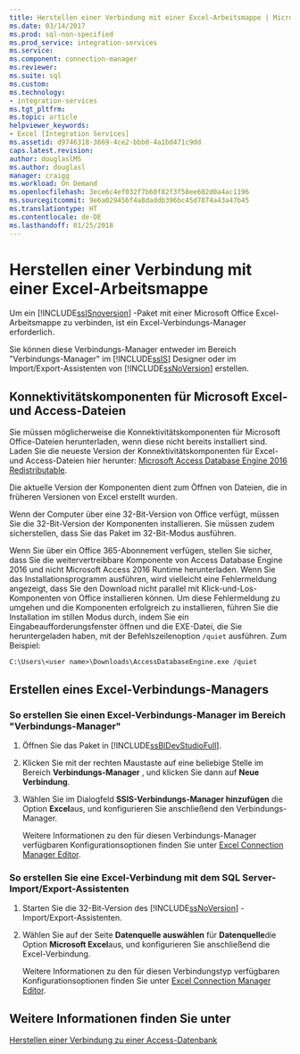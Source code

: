 ```yaml
---
title: Herstellen einer Verbindung mit einer Excel-Arbeitsmappe | Microsoft-Dokumentation
ms.date: 03/14/2017
ms.prod: sql-non-specified
ms.prod_service: integration-services
ms.service: 
ms.component: connection-manager
ms.reviewer: 
ms.suite: sql
ms.custom: 
ms.technology:
- integration-services
ms.tgt_pltfrm: 
ms.topic: article
helpviewer_keywords:
- Excel [Integration Services]
ms.assetid: d9746318-3669-4ce2-bbb0-4a1bd471c9dd
caps.latest.revision: 
author: douglaslMS
ms.author: douglasl
manager: craigg
ms.workload: On Demand
ms.openlocfilehash: 3ece6c4ef032f7b60f82f3f58ee602d0a4ac1196
ms.sourcegitcommit: 9e6a029456f4a8daddb396bc45d7874a43a47b45
ms.translationtype: HT
ms.contentlocale: de-DE
ms.lasthandoff: 01/25/2018
---
```

# <a name="connect-to-an-excel-workbook"></a>Herstellen einer Verbindung mit einer Excel-Arbeitsmappe
  Um ein [!INCLUDE[ssISnoversion](../../includes/ssisnoversion-md.md)] -Paket mit einer Microsoft Office Excel-Arbeitsmappe zu verbinden, ist ein Excel-Verbindungs-Manager erforderlich.  
  
 Sie können diese Verbindungs-Manager entweder im Bereich "Verbindungs-Manager" im [!INCLUDE[ssIS](../../includes/ssis-md.md)] Designer oder im Import/Export-Assistenten von [!INCLUDE[ssNoVersion](../../includes/ssnoversion-md.md)] erstellen.  
 
## <a name="connectivity-components-for-microsoft-excel-and-access-files"></a>Konnektivitätskomponenten für Microsoft Excel- und Access-Dateien
  
Sie müssen möglicherweise die Konnektivitätskomponenten für Microsoft Office-Dateien herunterladen, wenn diese nicht bereits installiert sind. Laden Sie die neueste Version der Konnektivitätskomponenten für Excel- und Access-Dateien hier herunter: [Microsoft Access Database Engine 2016 Redistributable](https://www.microsoft.com/download/details.aspx?id=54920).
  
Die aktuelle Version der Komponenten dient zum Öffnen von Dateien, die in früheren Versionen von Excel erstellt wurden.

Wenn der Computer über eine 32-Bit-Version von Office verfügt, müssen Sie die 32-Bit-Version der Komponenten installieren. Sie müssen zudem sicherstellen, dass Sie das Paket im 32-Bit-Modus ausführen.

Wenn Sie über ein Office 365-Abonnement verfügen, stellen Sie sicher, dass Sie die weitervertreibbare Komponente von Access Database Engine 2016 und nicht Microsoft Access 2016 Runtime herunterladen. Wenn Sie das Installationsprogramm ausführen, wird vielleicht eine Fehlermeldung angezeigt, dass Sie den Download nicht parallel mit Klick-und-Los-Komponenten von Office installieren können. Um diese Fehlermeldung zu umgehen und die Komponenten erfolgreich zu installieren, führen Sie die Installation im stillen Modus durch, indem Sie ein Eingabeaufforderungsfenster öffnen und die EXE-Datei, die Sie heruntergeladen haben, mit der Befehlszeilenoption `/quiet` ausführen. Zum Beispiel:

`C:\Users\<user name>\Downloads\AccessDatabaseEngine.exe /quiet`

## <a name="create-an-excel-connection-manager"></a>Erstellen eines Excel-Verbindungs-Managers

### <a name="to-create-an-excel-connection-manager-from-the-connection-managers-area"></a>So erstellen Sie einen Excel-Verbindungs-Manager im Bereich "Verbindungs-Manager"  
  
1.  Öffnen Sie das Paket in [!INCLUDE[ssBIDevStudioFull](../../includes/ssbidevstudiofull-md.md)].  
  
2.  Klicken Sie mit der rechten Maustaste auf eine beliebige Stelle im Bereich **Verbindungs-Manager** , und klicken Sie dann auf **Neue Verbindung**.  
  
3.  Wählen Sie im Dialogfeld **SSIS-Verbindungs-Manager hinzufügen** die Option **Excel**aus, und konfigurieren Sie anschließend den Verbindungs-Manager.  
  
     Weitere Informationen zu den für diesen Verbindungs-Manager verfügbaren Konfigurationsoptionen finden Sie unter [Excel Connection Manager Editor](../../integration-services/connection-manager/excel-connection-manager-editor.md).  
  
### <a name="to-create-an-excel-connection-from-the-sql-server-import-and-export-wizard"></a>So erstellen Sie eine Excel-Verbindung mit dem SQL Server-Import/Export-Assistenten  
  
1.  Starten Sie die 32-Bit-Version des [!INCLUDE[ssNoVersion](../../includes/ssnoversion-md.md)] -Import/Export-Assistenten.  
  
2.  Wählen Sie auf der Seite **Datenquelle auswählen** für **Datenquelle**die Option **Microsoft Excel**aus, und konfigurieren Sie anschließend die Excel-Verbindung.  
  
     Weitere Informationen zu den für diesen Verbindungstyp verfügbaren Konfigurationsoptionen finden Sie unter [Excel Connection Manager Editor](../../integration-services/connection-manager/excel-connection-manager-editor.md).  
  
## <a name="see-also"></a>Weitere Informationen finden Sie unter  
 [Herstellen einer Verbindung zu einer Access-Datenbank](../../integration-services/connection-manager/connect-to-an-access-database.md)  
  
  
